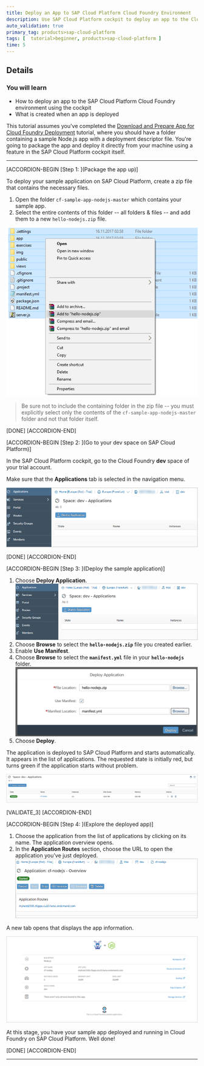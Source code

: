 ```yaml
---
title: Deploy an App to SAP Cloud Platform Cloud Foundry Environment
description: Use SAP Cloud Platform cockpit to deploy an app to the Cloud Foundry environment, then explore what was deployed and created.
auto_validation: true
primary_tag: products>sap-cloud-platform
tags: [  tutorial>beginner, products>sap-cloud-platform ]
time: 5
---
```


## Details
### You will learn  
  - How to deploy an app to the SAP Cloud Platform Cloud Foundry environment using the cockpit
  - What is created when an app is deployed

This tutorial assumes you've completed the [Download and Prepare App for Cloud Foundry Deployment](https://www.sap.com/developer/tutorials/cp-cf-dev-01-prepare-app.html) tutorial, where you should have a folder containing a sample Node.js app with a deployment descriptor file. You're going to package the app and deploy it directly from your machine using a feature in the SAP Cloud Platform cockpit itself.

---
[ACCORDION-BEGIN [Step 1: ](Package the app up)]

To deploy your sample application on SAP Cloud Platform, create a zip file that contains the necessary files.

 1. Open the folder `cf-sample-app-nodejs-master` which contains your sample app.
 1. Select the entire contents of this folder -- all folders & files -- and add them to a new `hello-nodejs.zip` file.

![Create zip](Create-zip.png)

> Be sure not to include the containing folder in the zip file -- you must explicitly select only the contents of the `cf-sample-app-nodejs-master` folder and not that folder itself.

[DONE]
[ACCORDION-END]

[ACCORDION-BEGIN [Step 2: ](Go to your dev space on SAP Cloud Platform)]

In the SAP Cloud Platform cockpit, go to the Cloud Foundry **dev** space of your trial account.

Make sure that the **Applications** tab is selected in the navigation menu.

![Screenshot of applications page](Button-deploy-application.PNG)

[DONE]
[ACCORDION-END]

[ACCORDION-BEGIN [Step 3: ](Deploy the sample application)]

 1. Choose **Deploy Application**. ![Deploy button](Button-deploy-application.PNG)
 1. Choose **Browse** to select the **`hello-nodejs.zip`** file you created earlier.
 1. Enable **Use Manifest**.
 1.  Choose **Browse** to select the **`manifest.yml`** file in your **`hello-nodejs`** folder. ![Deployment dialog](Deploy-dialog.PNG)
 1.  Choose **Deploy**.

The application is deployed to SAP Cloud Platform and starts automatically. It appears in the list of applications. The requested state is initially red, but turns green if the application starts without problem.

![Result of started application](Started-app2.PNG)

[VALIDATE_3]
[ACCORDION-END]


[ACCORDION-BEGIN [Step 4: ](Explore the deployed app)]

 1. Choose the application from the list of applications by clicking on its name.
The application overview opens.
 1. In the **Application Routes** section, choose the URL to open the application you've just deployed. ![Application Routes section](Application-Route.PNG)

 A new tab opens that displays the app information.

 ![CF application information](App-CF.PNG)

At this stage, you have your sample app deployed and running in Cloud Foundry on SAP Cloud Platform. Well done!

[DONE]
[ACCORDION-END]

---

